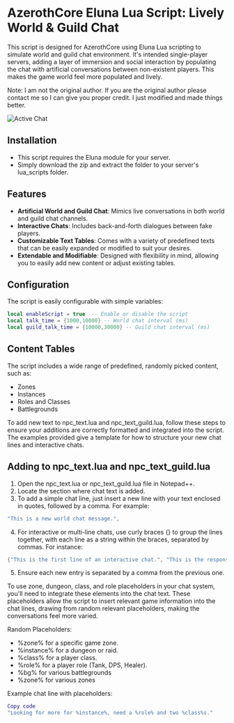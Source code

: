 # AzerothCore Eluna Lua Script: Lively World & Guild Chat

This script is designed for AzerothCore using Eluna Lua scripting to simulate world and guild chat environment. It's intended single-player servers, adding a layer of immersion and social interaction by populating the chat with artificial conversations between non-existent players. This makes the game world feel more populated and lively. 

Note: I am not the original author. If you are the original author please contact me so I can give you proper credit. I just modified and made things better.

![Active Chat](https://i.postimg.cc/fRvLKM1W/Capture.png)

## Installation
- This script requires the Eluna module for your server.
- Simply download the zip and extract the folder to your server's lua_scripts folder.

## Features

- **Artificial World and Guild Chat**: Mimics live conversations in both world and guild chat channels.
- **Interactive Chats**: Includes back-and-forth dialogues between fake players.
- **Customizable Text Tables**: Comes with a variety of predefined texts that can be easily expanded or modified to suit your desires.
- **Extendable and Modifiable**: Designed with flexibility in mind, allowing you to easily add new content or adjust existing tables.

## Configuration

The script is easily configurable with simple variables:

```lua
local enableScript = true  -- Enable or disable the script
local talk_time = {1000,10000} -- World chat interval (ms)
local guild_talk_time = {10000,30000} -- Guild chat interval (ms)
```

## Content Tables
The script includes a wide range of predefined, randomly picked content, such as:

- Zones
- Instances
- Roles and Classes
- Battlegrounds

To add new text to npc_text.lua and npc_text_guild.lua, follow these steps to ensure your additions are correctly formatted and integrated into the script. The examples provided give a template for how to structure your new chat lines and interactive chats.

## Adding to npc_text.lua and npc_text_guild.lua
1. Open the npc_text.lua or npc_text_guild.lua file in Notepad++.
2. Locate the section where chat text is added.
3. To add a simple chat line, just insert a new line with your text enclosed in quotes, followed by a comma. For example:

```lua
"This is a new world chat message.",
```

4. For interactive or multi-line chats, use curly braces {} to group the lines together, with each line as a string within the braces, separated by commas. For instance:
```lua
{"This is the first line of an interactive chat.", "This is the response or the next line.", "And this could be a witty comeback or conclusion."},
```
5. Ensure each new entry is separated by a comma from the previous one.

To use zone, dungeon, class, and role placeholders in your chat system, you'll need to integrate these elements into the chat text. These placeholders allow the script to insert relevant game information into the chat lines, drawing from random relevant placeholders, making the conversations feel more varied.

Random Placeholders:

- %zone% for a specific game zone.
- %instance% for a dungeon or raid.
- %class% for a player class.
- %role% for a player role (Tank, DPS, Healer).
- %bg% for various battlegrounds
- %zone% for various zones

Example chat line with placeholders:

```lua
Copy code
"Looking for more for %instance%, need a %role% and two %class%s."
```
